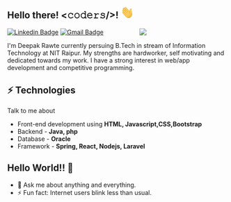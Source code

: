 <h2> Hello there! <𝚌𝚘𝚍𝚎𝚛𝚜/>! <img src="https://raw.githubusercontent.com/ABSphreak/ABSphreak/master/gifs/Hi.gif" width="30px"></h2>

<img align='right' src='https://user-images.githubusercontent.com/5713670/87202985-820dcb80-c2b6-11ea-9f56-7ec461c497c3.gif' width='200"'>

 [![Linkedin Badge](https://img.shields.io/badge/-deepakrawte-blue?style=flat-square&logo=Linkedin&logoColor=white&link=https://www.linkedin.com/in/deepakrawte/)](https://www.linkedin.com/in/deepakrawte/) 
[![Gmail Badge](https://img.shields.io/badge/-drawte786@gmail.com-c14438?style=flat-square&logo=Gmail&logoColor=white&link=mailto:drawte786@gmail.com)](mailto:drawte786@gmail.com)

I'm Deepak Rawte currently persuing B.Tech in stream of Information Technology at NIT Raipur. My strengths are hardworker, self motivating and dedicated towards my work. I have a strong interest in web/app development and competitive programming.

## ⚡ Technologies
Talk to me about
- Front-end development using **HTML, Javascript,CSS,Bootstrap**
- Backend - **Java, php**
- Database - **Oracle**
- Framework - **Spring, React, Nodejs, Laravel**
## Hello World!! 🤔
- 💬 Ask me about anything and everything.
- ⚡ Fun fact: Internet users blink less than usual.




